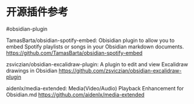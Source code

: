 # 开源插件参考

#obsidian-plugin 

TamasBarta/obsidian-spotify-embed: Obisidian plugin to allow you to embed Spotify playlists or songs in your Obsidian markdown documents.
https://github.com/TamasBarta/obsidian-spotify-embed

zsviczian/obsidian-excalidraw-plugin: A plugin to edit and view Excalidraw drawings in Obsidian
https://github.com/zsviczian/obsidian-excalidraw-plugin

aidenlx/media-extended: Media(Video/Audio) Playback Enhancement for Obsidian.md
https://github.com/aidenlx/media-extended